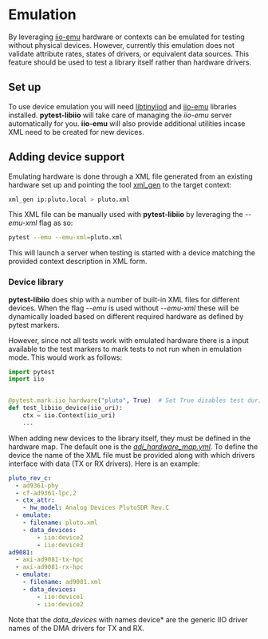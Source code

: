 # Emulation

By leveraging [iio-emu](https://github.com/analogdevicesinc/iio-emu) hardware or contexts can be emulated for testing without physical devices. However, currently this emulation does not validate attribute rates, states of drivers, or equivalent data sources. This feature should be used to test a library itself rather than hardware drivers.

## Set up

To use device emulation you will need [libtinyiiod](https://github.com/analogdevicesinc/libtinyiiod) and [iio-emu](https://github.com/analogdevicesinc/iio-emu) libraries installed. **pytest-libiio** will take care of managing the *iio-emu* server automatically for you. **iio-emu** will also provide additional utilities incase XML need to be created for new devices.


## Adding device support

Emulating hardware is done through a XML file generated from an existing hardware set up and pointing the tool [xml_gen](https://github.com/analogdevicesinc/iio-emu/blob/master/GENERIC_EMULATOR.md) to the target context:

```bash
xml_gen ip:pluto.local > pluto.xml
```

This XML file can be manually used with **pytest-libiio** by leveraging the *--emu-xml* flag as so:

```bash
pytest --emu --emu-xml=pluto.xml
```

This will launch a server when testing is started with a device matching the provided context description in XML form.

### Device library

**pytest-libiio** does ship with a number of built-in XML files for different devices. When the flag *--emu* is used without *--emu-xml* these will be dynamically loaded based on different required hardware as defined by pytest markers.

However, since not all tests work with emulated hardware there is a input available to the test markers to mark tests to not run when in emulation mode. This would work as follows:

``` python
import pytest
import iio


@pytest.mark.iio_hardware("pluto", True)  # Set True disables test during emulation
def test_libiio_device(iio_uri):
    ctx = iio.Context(iio_uri)
    ...
```

When adding new devices to the library itself, they must be defined in the hardware map. The default one is the *[adi_hardware_map.yml](https://github.com/tfcollins/pytest-libiio/blob/master/pytest_libiio/resources/adi_hardware_map.yml)*. To define the device the name of the XML file must be provided along with which drivers interface with data (TX or RX drivers). Here is an example:

```yaml
pluto_rev_c:
  - ad9361-phy
  - cf-ad9361-lpc,2
  - ctx_attr:
    - hw_model: Analog Devices PlutoSDR Rev.C
  - emulate:
    - filename: pluto.xml
    - data_devices:
        - iio:device2
        - iio:device3
ad9081:
  - axi-ad9081-tx-hpc
  - axi-ad9081-rx-hpc
  - emulate:
    - filename: ad9081.xml
    - data_devices:
        - iio:device1
        - iio:device2
```

Note that the *data_devices* with names device* are the generic IIO driver names of the DMA drivers for TX and RX.
